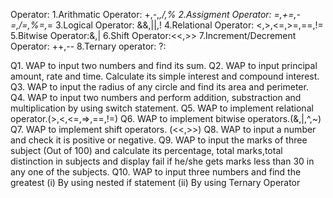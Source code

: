 Operator:
    1.Arithmatic Operator: +,-,*,/,%
    2.Assigment Operator: =,+=,-=,/=,%=,*=
    3.Logical Operator: &&,||,!
    4.Relational Operator: <,>,<=,>=,==,!=
    5.Bitwise Operator:&,|
    6.Shift Operator:<<,>>
    7.Increment/Decrement Operator: ++,--
    8.Ternary operator: ?:

Q1. WAP to input two numbers and find its sum.
Q2. WAP to input principal amount, rate and time. Calculate its simple interest  and
compound interest.
Q3. WAP to input the radius of any circle and find its area and perimeter.
Q4. WAP to input two numbers and perform addition, substraction and multiplication
by using switch statement.
Q5. WAP to implement relational operator.(>,<,<=,=>,==,!=)
Q6. WAP to implement bitwise operators.(&,|,^,~)
Q7. WAP to implement shift operators. (<<,>>)
Q8. WAP to input a number and check it is positive or negative.
Q9. WAP to input the marks of three subject (Out of 100) and calculate its percentage,
total marks,total distinction in subjects and display fail if he/she gets marks less
than 30 in any one of the subjects.
Q10. WAP to input three numbers and find the greatest
    (i) By using nested if statement
    (ii) By using Ternary Operator